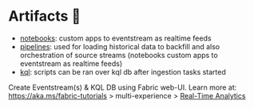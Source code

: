# Artifacts 📜

- [notebooks](/notebooks): custom apps to eventstream as realtime feeds
- [pipelines](/pipelines): used for loading historical data to backfill and also orchestration of source streams (notebooks custom apps to eventstream as realtime feeds)
- [kql](/kql): scripts can be ran over kql db after ingestion tasks started

Create Eventstream(s) & KQL DB using Fabric web-UI. Learn more at: https://aka.ms/fabric-tutorials > multi-experience > [Real-Time Analytics](https://learn.microsoft.com/fabric/real-time-analytics/tutorial-introduction)
